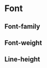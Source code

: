 <script setup>
import TokensTable from '../../src/components/tokens/TokensTable.vue';
import tokens from 'design-tokens/dist/index.json';
</script>

# Font

## Font-family

<TokensTable
	:tokens="tokens['font-family']"
	token-demo="FontDemo"
	css-property="font-family"
/>

## Font-weight

<TokensTable
	:tokens="tokens['font-weight']"
	token-demo="FontDemo"
	css-property="font-weight"
/>

## Line-height

<TokensTable
	:tokens="tokens['line-height']"
	token-demo="FontDemo"
	css-property="line-height"
/>
